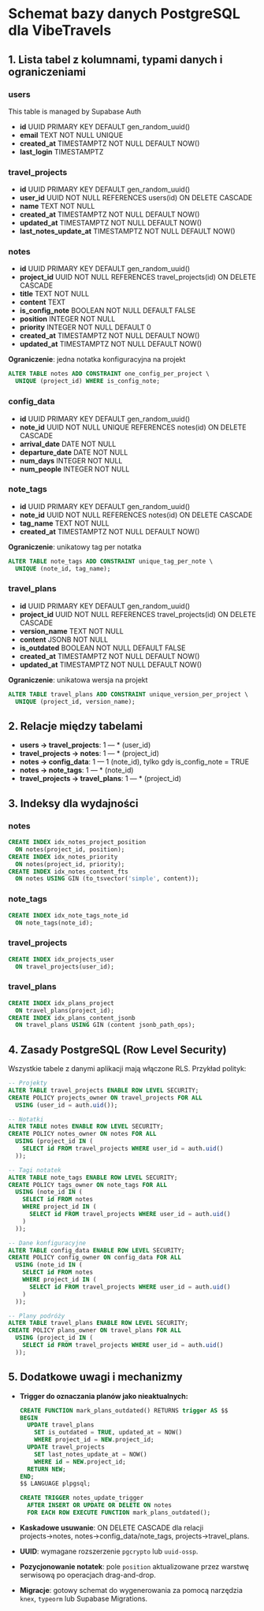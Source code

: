 # Schemat bazy danych PostgreSQL dla VibeTravels

## 1. Lista tabel z kolumnami, typami danych i ograniczeniami

### users

This table is managed by Supabase Auth

- **id** UUID PRIMARY KEY DEFAULT gen_random_uuid()
- **email** TEXT NOT NULL UNIQUE
- **created_at** TIMESTAMPTZ NOT NULL DEFAULT NOW()
- **last_login** TIMESTAMPTZ

### travel_projects

- **id** UUID PRIMARY KEY DEFAULT gen_random_uuid()
- **user_id** UUID NOT NULL REFERENCES users(id) ON DELETE CASCADE
- **name** TEXT NOT NULL
- **created_at** TIMESTAMPTZ NOT NULL DEFAULT NOW()
- **updated_at** TIMESTAMPTZ NOT NULL DEFAULT NOW()
- **last_notes_update_at** TIMESTAMPTZ NOT NULL DEFAULT NOW()

### notes

- **id** UUID PRIMARY KEY DEFAULT gen_random_uuid()
- **project_id** UUID NOT NULL REFERENCES travel_projects(id) ON DELETE CASCADE
- **title** TEXT NOT NULL
- **content** TEXT
- **is_config_note** BOOLEAN NOT NULL DEFAULT FALSE
- **position** INTEGER NOT NULL
- **priority** INTEGER NOT NULL DEFAULT 0
- **created_at** TIMESTAMPTZ NOT NULL DEFAULT NOW()
- **updated_at** TIMESTAMPTZ NOT NULL DEFAULT NOW()

**Ograniczenie**: jedna notatka konfiguracyjna na projekt

```sql
ALTER TABLE notes ADD CONSTRAINT one_config_per_project \
  UNIQUE (project_id) WHERE is_config_note;
```

### config_data

- **id** UUID PRIMARY KEY DEFAULT gen_random_uuid()
- **note_id** UUID NOT NULL UNIQUE REFERENCES notes(id) ON DELETE CASCADE
- **arrival_date** DATE NOT NULL
- **departure_date** DATE NOT NULL
- **num_days** INTEGER NOT NULL
- **num_people** INTEGER NOT NULL

### note_tags

- **id** UUID PRIMARY KEY DEFAULT gen_random_uuid()
- **note_id** UUID NOT NULL REFERENCES notes(id) ON DELETE CASCADE
- **tag_name** TEXT NOT NULL
- **created_at** TIMESTAMPTZ NOT NULL DEFAULT NOW()

**Ograniczenie**: unikatowy tag per notatka

```sql
ALTER TABLE note_tags ADD CONSTRAINT unique_tag_per_note \
  UNIQUE (note_id, tag_name);
```

### travel_plans

- **id** UUID PRIMARY KEY DEFAULT gen_random_uuid()
- **project_id** UUID NOT NULL REFERENCES travel_projects(id) ON DELETE CASCADE
- **version_name** TEXT NOT NULL
- **content** JSONB NOT NULL
- **is_outdated** BOOLEAN NOT NULL DEFAULT FALSE
- **created_at** TIMESTAMPTZ NOT NULL DEFAULT NOW()
- **updated_at** TIMESTAMPTZ NOT NULL DEFAULT NOW()

**Ograniczenie**: unikatowa wersja na projekt

```sql
ALTER TABLE travel_plans ADD CONSTRAINT unique_version_per_project \
  UNIQUE (project_id, version_name);
```

## 2. Relacje między tabelami

- **users → travel_projects**: 1 — \* (user_id)
- **travel_projects → notes**: 1 — \* (project_id)
- **notes → config_data**: 1 — 1 (note_id), tylko gdy is_config_note = TRUE
- **notes → note_tags**: 1 — \* (note_id)
- **travel_projects → travel_plans**: 1 — \* (project_id)

## 3. Indeksy dla wydajności

### notes

```sql
CREATE INDEX idx_notes_project_position
  ON notes(project_id, position);
CREATE INDEX idx_notes_priority
  ON notes(project_id, priority);
CREATE INDEX idx_notes_content_fts
  ON notes USING GIN (to_tsvector('simple', content));
```

### note_tags

```sql
CREATE INDEX idx_note_tags_note_id
  ON note_tags(note_id);
```

### travel_projects

```sql
CREATE INDEX idx_projects_user
  ON travel_projects(user_id);
```

### travel_plans

```sql
CREATE INDEX idx_plans_project
  ON travel_plans(project_id);
CREATE INDEX idx_plans_content_jsonb
  ON travel_plans USING GIN (content jsonb_path_ops);
```

## 4. Zasady PostgreSQL (Row Level Security)

Wszystkie tabele z danymi aplikacji mają włączone RLS. Przykład polityk:

```sql
-- Projekty
ALTER TABLE travel_projects ENABLE ROW LEVEL SECURITY;
CREATE POLICY projects_owner ON travel_projects FOR ALL
  USING (user_id = auth.uid());

-- Notatki
ALTER TABLE notes ENABLE ROW LEVEL SECURITY;
CREATE POLICY notes_owner ON notes FOR ALL
  USING (project_id IN (
    SELECT id FROM travel_projects WHERE user_id = auth.uid()
  ));

-- Tagi notatek
ALTER TABLE note_tags ENABLE ROW LEVEL SECURITY;
CREATE POLICY tags_owner ON note_tags FOR ALL
  USING (note_id IN (
    SELECT id FROM notes
    WHERE project_id IN (
      SELECT id FROM travel_projects WHERE user_id = auth.uid()
    )
  ));

-- Dane konfiguracyjne
ALTER TABLE config_data ENABLE ROW LEVEL SECURITY;
CREATE POLICY config_owner ON config_data FOR ALL
  USING (note_id IN (
    SELECT id FROM notes
    WHERE project_id IN (
      SELECT id FROM travel_projects WHERE user_id = auth.uid()
    )
  ));

-- Plany podróży
ALTER TABLE travel_plans ENABLE ROW LEVEL SECURITY;
CREATE POLICY plans_owner ON travel_plans FOR ALL
  USING (project_id IN (
    SELECT id FROM travel_projects WHERE user_id = auth.uid()
  ));
```

## 5. Dodatkowe uwagi i mechanizmy

- **Trigger do oznaczania planów jako nieaktualnych:**

  ```sql
  CREATE FUNCTION mark_plans_outdated() RETURNS trigger AS $$
  BEGIN
    UPDATE travel_plans
      SET is_outdated = TRUE, updated_at = NOW()
      WHERE project_id = NEW.project_id;
    UPDATE travel_projects
      SET last_notes_update_at = NOW()
      WHERE id = NEW.project_id;
    RETURN NEW;
  END;
  $$ LANGUAGE plpgsql;

  CREATE TRIGGER notes_update_trigger
    AFTER INSERT OR UPDATE OR DELETE ON notes
    FOR EACH ROW EXECUTE FUNCTION mark_plans_outdated();
  ```

- **Kaskadowe usuwanie**: ON DELETE CASCADE dla relacji projects→notes, notes→config_data/note_tags, projects→travel_plans.
- **UUID**: wymagane rozszerzenie `pgcrypto` lub `uuid-ossp`.
- **Pozycjonowanie notatek**: pole `position` aktualizowane przez warstwę serwisową po operacjach drag-and-drop.
- **Migracje**: gotowy schemat do wygenerowania za pomocą narzędzia `knex`, `typeorm` lub Supabase Migrations.
